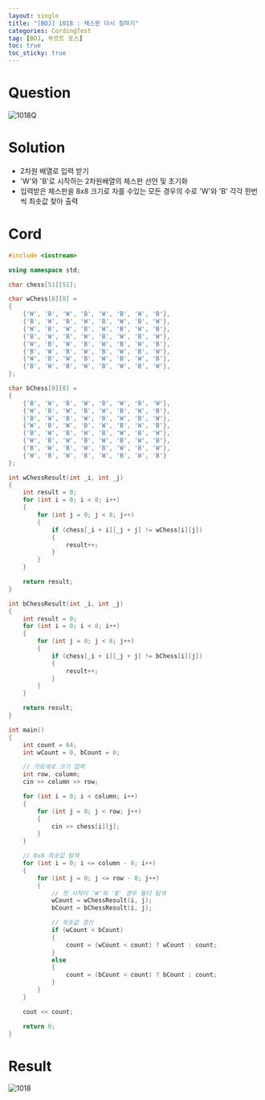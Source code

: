 ```yaml
---
layout: single
title: "[BOJ] 1018 : 체스판 다시 칠하기"
categories: CordingTest
tag: [BOJ, 부르트 포스]
toc: true
toc_sticky: true
---
```


# Question
![1018Q](https://user-images.githubusercontent.com/97664446/168539756-4d436597-e437-400f-bfe3-cd358f21fecb.PNG)


# Solution
- 2차원 배열로 입력 받기
- 'W'와 'B'로 시작하는 2차원배열의 체스판 선언 및 초기화
- 입력받은 체스판을 8x8 크기로 자를 수있는 모든 경우의 수로 'W'와 'B' 각각 한번씩 최솟값 찾아 출력

# Cord
```c++
#include <iostream>

using namespace std;

char chess[51][51];

char wChess[8][8] =
{
	{'W', 'B', 'W', 'B', 'W', 'B', 'W', 'B'},
	{'B', 'W', 'B', 'W', 'B', 'W', 'B', 'W'},
	{'W', 'B', 'W', 'B', 'W', 'B', 'W', 'B'},
	{'B', 'W', 'B', 'W', 'B', 'W', 'B', 'W'},
	{'W', 'B', 'W', 'B', 'W', 'B', 'W', 'B'},
	{'B', 'W', 'B', 'W', 'B', 'W', 'B', 'W'},
	{'W', 'B', 'W', 'B', 'W', 'B', 'W', 'B'},
	{'B', 'W', 'B', 'W', 'B', 'W', 'B', 'W'},
};

char bChess[8][8] =
{
	{'B', 'W', 'B', 'W', 'B', 'W', 'B', 'W'},
	{'W', 'B', 'W', 'B', 'W', 'B', 'W', 'B'},
	{'B', 'W', 'B', 'W', 'B', 'W', 'B', 'W'},
	{'W', 'B', 'W', 'B', 'W', 'B', 'W', 'B'},
	{'B', 'W', 'B', 'W', 'B', 'W', 'B', 'W'},
	{'W', 'B', 'W', 'B', 'W', 'B', 'W', 'B'},
	{'B', 'W', 'B', 'W', 'B', 'W', 'B', 'W'},
	{'W', 'B', 'W', 'B', 'W', 'B', 'W', 'B'}
};

int wChessResult(int _i, int _j)
{
	int result = 0;
	for (int i = 0; i < 8; i++)
	{
		for (int j = 0; j < 8; j++)
		{
			if (chess[_i + i][_j + j] != wChess[i][j])
			{
				result++;
			}
		}
	}

	return result;
}

int bChessResult(int _i, int _j)
{
	int result = 0;
	for (int i = 0; i < 8; i++)
	{
		for (int j = 0; j < 8; j++)
		{
			if (chess[_i + i][_j + j] != bChess[i][j])
			{
				result++;
			}
		}
	}

	return result;
}

int main()
{
	int count = 64;
	int wCount = 0, bCount = 0;

	// 가로세로 크기 입력
	int row, column;
	cin >> column >> row;

	for (int i = 0; i < column; i++)
	{
		for (int j = 0; j < row; j++)
		{
			cin >> chess[i][j];
		}
	}

	// 8x8 최솟값 탐색
	for (int i = 0; i <= column - 8; i++)
	{
		for (int j = 0; j <= row - 8; j++)
		{
			// 첫 시작이 'W'와 'B' 경우 둘다 탐색
			wCount = wChessResult(i, j);
			bCount = bChessResult(i, j);

			// 최솟값 갱신
			if (wCount < bCount) 
			{
				count = (wCount < count) ? wCount : count;
			}
			else
			{
				count = (bCount < count) ? bCount : count;
			}
		}
	}

	cout << count;

	return 0;
}
```

# Result
![1018](https://user-images.githubusercontent.com/97664446/168539752-216d5506-a2df-47cf-9c8c-1147aa1ef680.PNG)